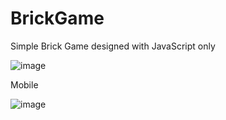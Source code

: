 # BrickGame
Simple Brick Game designed with JavaScript only

![image](https://user-images.githubusercontent.com/23245824/166083069-f5d2b28c-4600-49bb-92a3-0861d9af4222.png)



Mobile

![image](https://user-images.githubusercontent.com/23245824/166083077-5e2f2b7b-3242-4908-98bf-d0aa9db3af0f.png)
